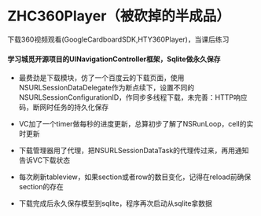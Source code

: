 # ZHC360Player（被砍掉的半成品）
下载360视频观看(GoogleCardboardSDK,HTY360Player)，当课后练习


#### 学习城觅开源项目的UINavigationController框架，Sqlite做永久保存

- 最费劲是下载模块，仿了一个百度云的下载页面，使用NSURLSessionDataDelegate作为断点续下，设置不同的NSURLSessionConfigurationID，作同步多线程下载，未完善：HTTP响应码，断网时任务的持久化保存

- VC加了一个timer做每秒的进度更新，总算初步了解了NSRunLoop，cell的实时更新

- 下载管理器用了代理，把NSURLSessionDataTask的代理传过来，再用通知告诉VC下载状态

- 每次刷新tableview，如果section或者row的数目变化，记得在reload前确保section的存在

- 下载完成后永久保存模型到sqlite，程序再次启动从sqlite拿数据
